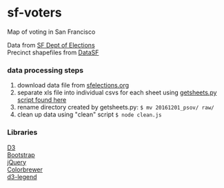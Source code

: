 # sf-voters
Map of voting in San Francisco

Data from [SF Dept of Elections](http://www.sfelections.org/results/20160607/#english_detail)  
Precinct shapefiles from [DataSF](https://data.sfgov.org/Geographic-Locations-and-Boundaries/Election-Precincts-Zipped-Shapefile-Format-/w3ua-z2my)

### data processing steps
1. download data file from [sfelections.org](http://www.sfelections.org/results/20161108/data/20161201/20161201_psov.xlsx)
1. separate xls file into individual csvs for each sheet using [getsheets.py script found here](http://superuser.com/questions/841398/how-to-convert-excel-file-with-multiple-sheets-to-a-set-of-csv-files)
1. rename directory created by getsheets.py: `$ mv 20161201_psov/ raw/`
1. clean up data using "clean" script `$ node clean.js`



### Libraries
[D3](http://d3js.org)  
[Bootstrap](http://getbootstrap.com)  
[jQuery](http://jquery.com)  
[Colorbrewer](http://colorbrewer2.org)  
[d3-legend](http://d3-legend.susielu.com/)  
